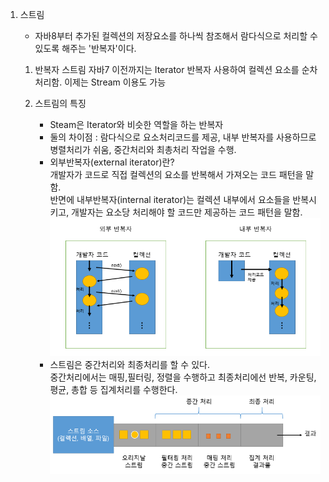 1. 스트림
	- 자바8부터 추가된 컬렉션의 저장요소를 하나씩 참조해서 람다식으로 처리할 수 있도록 해주는 '반복자'이다.
	
	1) 반복자 스트림
		자바7 이전까지는 Iterator 반복자 사용하여 컬렉션 요소를 순차 처리함.
		이제는 Stream 이용도 가능
	2) 스트림의 특징
		- Steam은 Iterator와 비슷한 역할을 하는 반복자  
		- 둘의 차이점 : 람다식으로 요소처리코드를 제공, 내부 반복자를 사용하므로 병렬처리가 쉬움, 중간처리와 최총처리 작업을 수행.  
		
		* 외부반복자(external iterator)란?  
			개발자가 코드로 직접 컬렉션의 요소를 반복해서 가져오는 코드 패턴을 말함.  
			반면에 내부반복자(internal iterator)는 컬렉션 내부에서 요소들을 반복시키고, 개발자는 요소당 처리해야 할 코드만 제공하는 코드 패턴을 말함.  
			![stream_01](./img/stream_01.png)

		- 스트림은 중간처리와 최종처리를 할 수 있다.  
		  중간처리에서는 매핑,필터링, 정렬을 수행하고 최종처리에선 반복, 카운팅, 평균, 총합 등 집계처리를 수행한다.
		 			![stream_02](./img/stream_02.png)
		
